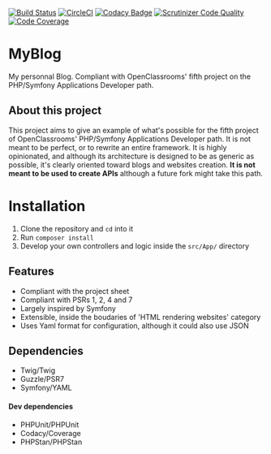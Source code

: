 [![Build Status](https://travis-ci.org/Tiriel/MyBlog.svg?branch=master)](https://travis-ci.org/Tiriel/MyBlog) [![CircleCI](https://circleci.com/gh/Tiriel/MyBlog.svg?style=shield)](https://circleci.com/gh/Tiriel/MyBlog) [![Codacy Badge](https://api.codacy.com/project/badge/Grade/f90fb56de9664899bbcf110bd43984c6)](https://www.codacy.com/app/Tiriel/MyBlog?utm_source=github.com&amp;utm_medium=referral&amp;utm_content=Tiriel/MyBlog&amp;utm_campaign=Badge_Grade) [![Scrutinizer Code Quality](https://scrutinizer-ci.com/g/Tiriel/MyBlog/badges/quality-score.png?b=master)](https://scrutinizer-ci.com/g/Tiriel/MyBlog/?branch=master) [![Code Coverage](https://scrutinizer-ci.com/g/Tiriel/MyBlog/badges/coverage.png?b=master)](https://scrutinizer-ci.com/g/Tiriel/MyBlog/?branch=master)
# MyBlog
My personnal Blog. Compliant with OpenClassrooms' fifth project on the PHP/Symfony Applications Developer path.

## About this project

This project aims to give an example of what's possible for the fifth project of OpenClassrooms' PHP/Symfony Applications Developer path.
It is not meant to be perfect, or to rewrite an entire framework. It is highly opinionated, and although its architecture is designed to be as generic as possible, it's clearly oriented toward blogs and websites creation. **It is not meant to be used to create APIs** although a future fork might take this path.

# Installation
1. Clone the repository and `cd` into it
2. Run `composer install`
3. Develop your own controllers and logic inside the `src/App/` directory

## Features
* Compliant with the project sheet
* Compliant with PSRs 1, 2, 4 and 7
* Largely inspired by Symfony
* Extensible, inside the boudaries of 'HTML rendering websites' category
* Uses Yaml format for configuration, although it could also use JSON

## Dependencies
* Twig/Twig
* Guzzle/PSR7
* Symfony/YAML 

#### Dev dependencies
* PHPUnit/PHPUnit
* Codacy/Coverage
* PHPStan/PHPStan
